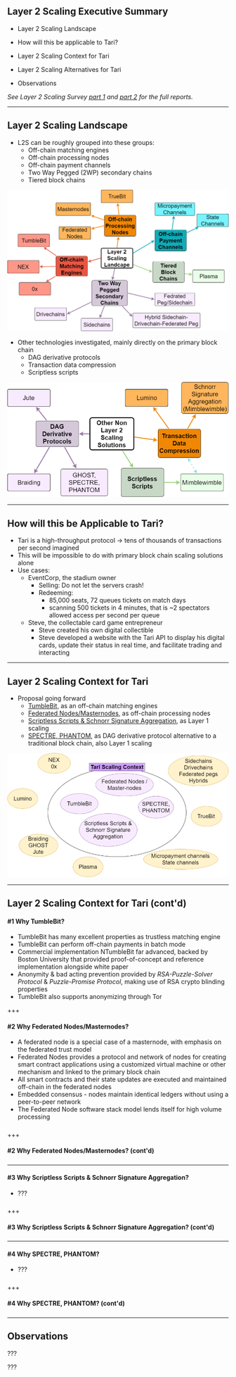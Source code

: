 ## Layer 2 Scaling Executive Summary

- Layer 2 Scaling Landscape

- How will this be applicable to Tari?

- Layer 2 Scaling Context for Tari

- Layer 2 Scaling Alternatives for Tari

- Observations



*See Layer 2 Scaling Survey [part 1](https://github.com/tari-labs/tari-university/blob/master/layer2scaling/layer2scaling-landscape/layer2scaling-survey.md) and [part 2](https://github.com/tari-labs/tari-university/blob/master/layer2scaling/more-landscape/landscape-update.md) for the full reports.*

---

## Layer 2 Scaling Landscape

- L2S can be roughly grouped into these groups:
  - Off-chain matching engines
  - Off-chain processing nodes
  - Off-chain payment channels
  - Two Way Pegged (2WP) secondary chains
  - Tiered block chains



![L2ScalingLandscape](https://raw.githubusercontent.com/tari-labs/tari-university/L2ScalingUpdate/layer2scaling/executive-summary/sources/L2ScalingLandscape.png)



- Other technologies investigated, mainly directly on the primary block chain
  - DAG derivative protocols
  - Transaction data compression
  - Scriptless scripts

![Non_L2S](https://raw.githubusercontent.com/tari-labs/tari-university/L2ScalingUpdate/layer2scaling/executive-summary/sources/Non_L2S.png)

---

## How will this be Applicable to Tari?

- Tari is a high-throughput protocol -> tens of thousands of transactions per second imagined
- This will be impossible to do with primary block chain scaling solutions alone
- Use cases:
  - EventCorp, the stadium owner
    - Selling: Do not let the servers crash!
    - Redeeming: 
      - 85,000 seats, 72 queues tickets on match days
      - scanning 500 tickets in 4 minutes, that is ~2 spectators allowed access per second per queue
  - Steve, the collectable card game entrepreneur
    - Steve created his own digital collectible
    - Steve developed a website with the Tari API to display his digital cards, update their status in real time, and facilitate trading and interacting

---

## Layer 2 Scaling Context for Tari

- Proposal going forward
  - <u>TumbleBit,</u> as an off-chain matching engines
  - <u>Federated Nodes/Masternodes,</u> as off-chain processing nodes 
  - <u>Scriptless Scripts & Schnorr Signature Aggregation</u>, as Layer 1 scaling
  - <u>SPECTRE, PHANTOM</u>, as DAG derivative protocol alternative to a traditional block chain, also Layer 1 scaling

![L2ContextTari](https://raw.githubusercontent.com/tari-labs/tari-university/L2ScalingUpdate/layer2scaling/executive-summary/sources/L2ContextTari.png)

---

## Layer 2 Scaling Context for Tari (cont'd)

#### #1 Why TumbleBit?

- TumbleBit has many excellent properties as trustless matching engine
- TumbleBit can perform off-chain payments in batch mode
- Commercial implementation NTumbleBit far advanced, backed by Boston University that provided proof-of-concept and reference implementation alongside white paper
- Anonymity & bad acting prevention provided by *RSA-Puzzle-Solver Protocol* & *Puzzle-Promise Protocol*, making use of RSA crypto blinding properties
- TumbleBit also supports anonymizing through Tor

+++

#### #2 Why Federated Nodes/Masternodes?

- A federated node is a special case of a masternode, with emphasis on the federated trust model
- Federated Nodes provides a protocol and network of nodes for creating smart contract applications using a customized virtual machine or other mechanism and linked to the primary block chain
- All smart contracts and their state updates are executed and maintained off-chain in the federated nodes
- Embedded consensus - nodes maintain identical ledgers without using a peer-to-peer network
- The Federated Node software stack model lends itself for high volume processing

#####  
#####  

+++

#### #2 Why Federated Nodes/Masternodes? (cont'd)

#####  

---

#### #3 Why Scriptless Scripts & Schnorr Signature Aggregation?

- ???

#####  

+++

#### #3 Why Scriptless Scripts & Schnorr Signature Aggregation? (cont'd)

#####  
#####  
---

#### #4 Why SPECTRE, PHANTOM?

- ???

#####  
#####  
+++

#### #4 Why SPECTRE, PHANTOM? (cont'd)

#####  
#####  
---

## Observations

???

???